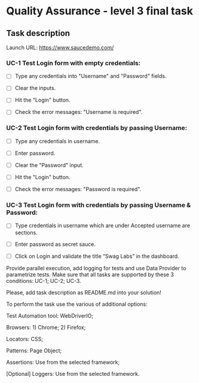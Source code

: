 # Quality Assurance - level 3 final task

## Task description
Launch URL: https://www.saucedemo.com/

### UC-1 Test Login form with empty credentials:

- [ ] Type any credentials into "Username" and "Password" fields.

- [ ] Clear the inputs.

- [ ] Hit the "Login" button.

- [ ] Check the error messages: "Username is required".

### UC-2 Test Login form with credentials by passing Username:

- [ ] Type any credentials in username.

- [ ] Enter password.

- [ ] Clear the "Password" input.

- [ ] Hit the "Login" button.

- [ ] Check the error messages: "Password is required".

### UC-3 Test Login form with credentials by passing Username & Password:

- [ ] Type credentials in username which are under Accepted username are sections.

- [ ] Enter password as secret sauce.

- [ ] Click on Login and validate the title “Swag Labs” in the dashboard.

Provide parallel execution, add logging for tests and use Data Provider to parametrize tests. Make sure that all tasks are supported by these 3 conditions: UC-1; UC-2; UC-3.

Please, add task description as README.md into your solution!

To perform the task use the various of additional options:

Test Automation tool: WebDriverIO;

Browsers: 1) Chrome; 2) Firefox;

Locators: CSS;

Patterns: Page Object;

Assertions: Use from the selected framework;

[Optional] Loggers: Use from the selected framework.